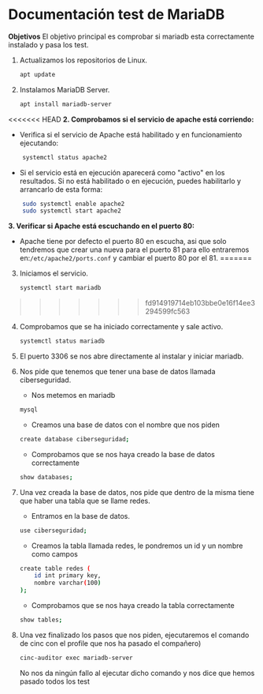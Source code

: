 # Documentación test de MariaDB
**Objetivos**
El objetivo principal es comprobar si mariadb esta correctamente instalado y pasa los test.

1) Actualizamos los repositorios de Linux.
    ```bash
    apt update
    ```

2) Instalamos MariaDB Server.
    ```bash
    apt install mariadb-server
    ```

<<<<<<< HEAD
**2. Comprobamos si el servicio de apache está corriendo:**
+ Verifica si el servicio de Apache está habilitado y en funcionamiento ejecutando:
```bash
    systemctl status apache2
```
+ Si el servicio está en ejecución aparecerá como "activo" en los resultados. Si no está habilitado o en ejecución, puedes habilitarlo y arrancarlo de esta forma:
```bash
    sudo systemctl enable apache2
    sudo systemctl start apache2
```
**3. Verificar si Apache está escuchando en el puerto 80:**
+ Apache tiene por defecto el puerto 80 en escucha, asi que solo tendremos que crear una nueva para el puerto 81 para ello entraremos en:`/etc/apache2/ports.conf` y cambiar el puerto 80 por el 81.
=======
3) Iniciamos el servicio.
    ```bash
    systemctl start mariadb
    ```
>>>>>>> fd914919714eb103bbe0e16f14ee3294599fc563

4) Comprobamos que se ha iniciado correctamente y sale activo.
    ```bash
    systemctl status mariadb
    ```

5) El puerto 3306 se nos abre directamente al instalar y iniciar mariadb.

6) Nos pide que tenemos que tener una base de datos llamada ciberseguridad. 
    + Nos metemos en mariadb
    ```bash
    mysql
    ```
    + Creamos una base de datos con el nombre que nos piden
    ```bash
    create database ciberseguridad; 
    ```
    + Comprobamos que se nos haya creado la base de datos correctamente
    ```bash
    show databases;
    ```

7) Una vez creada la base de datos, nos pide que dentro de la misma tiene que haber una tabla que se llame redes.
    + Entramos en la base de datos.
    ```bash
    use ciberseguridad;
    ```
    + Creamos la tabla llamada redes, le pondremos un id y un nombre como campos
    ```bash
    create table redes (
        id int primary key,
        nombre varchar(100)
    );
    ```
    + Comprobamos que se nos haya creado la tabla correctamente
    ```bash
    show tables; 
    ```
8) Una vez finalizado los pasos que nos piden, ejecutaremos el comando de cinc con el profile que nos ha pasado el compañero)
    ```bash
    cinc-auditor exec mariadb-server
    ```
    No nos da ningún fallo al ejecutar dicho comando y nos dice que hemos pasado todos los test